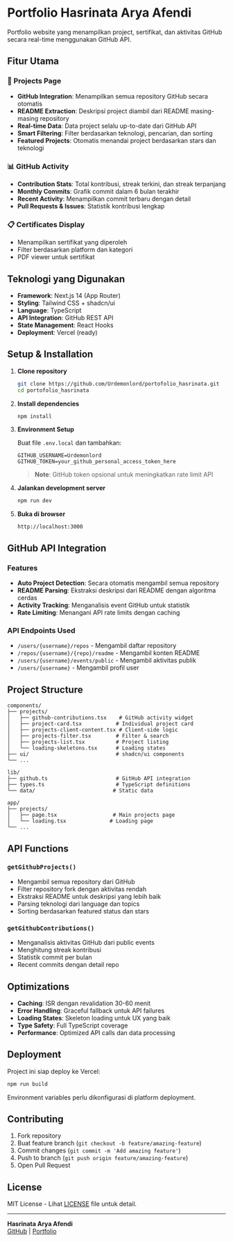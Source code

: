 # Portfolio Hasrinata Arya Afendi

Portfolio website yang menampilkan project, sertifikat, dan aktivitas GitHub secara real-time menggunakan GitHub API.

## Fitur Utama

### 🚀 Projects Page
- **GitHub Integration**: Menampilkan semua repository GitHub secara otomatis
- **README Extraction**: Deskripsi project diambil dari README masing-masing repository
- **Real-time Data**: Data project selalu up-to-date dari GitHub API
- **Smart Filtering**: Filter berdasarkan teknologi, pencarian, dan sorting
- **Featured Projects**: Otomatis menandai project berdasarkan stars dan teknologi

### 📊 GitHub Activity
- **Contribution Stats**: Total kontribusi, streak terkini, dan streak terpanjang
- **Monthly Commits**: Grafik commit dalam 6 bulan terakhir
- **Recent Activity**: Menampilkan commit terbaru dengan detail
- **Pull Requests & Issues**: Statistik kontribusi lengkap

### 📋 Certificates Display
- Menampilkan sertifikat yang diperoleh
- Filter berdasarkan platform dan kategori
- PDF viewer untuk sertifikat

## Teknologi yang Digunakan

- **Framework**: Next.js 14 (App Router)
- **Styling**: Tailwind CSS + shadcn/ui
- **Language**: TypeScript
- **API Integration**: GitHub REST API
- **State Management**: React Hooks
- **Deployment**: Vercel (ready)

## Setup & Installation

1. **Clone repository**
   ```bash
   git clone https://github.com/Urdemonlord/portofolio_hasrinata.git
   cd portofolio_hasrinata
   ```

2. **Install dependencies**
   ```bash
   npm install
   ```

3. **Environment Setup**
   
   Buat file `.env.local` dan tambahkan:
   ```env
   GITHUB_USERNAME=Urdemonlord
   GITHUB_TOKEN=your_github_personal_access_token_here
   ```

   > **Note**: GitHub token opsional untuk meningkatkan rate limit API

4. **Jalankan development server**
   ```bash
   npm run dev
   ```

5. **Buka di browser**
   ```
   http://localhost:3000
   ```

## GitHub API Integration

### Features
- **Auto Project Detection**: Secara otomatis mengambil semua repository
- **README Parsing**: Ekstraksi deskripsi dari README dengan algoritma cerdas
- **Activity Tracking**: Menganalisis event GitHub untuk statistik
- **Rate Limiting**: Menangani API rate limits dengan caching

### API Endpoints Used
- `/users/{username}/repos` - Mengambil daftar repository
- `/repos/{username}/{repo}/readme` - Mengambil konten README
- `/users/{username}/events/public` - Mengambil aktivitas publik
- `/users/{username}` - Mengambil profil user

## Project Structure

```
components/
├── projects/
│   ├── github-contributions.tsx    # GitHub activity widget
│   ├── project-card.tsx           # Individual project card
│   ├── projects-client-content.tsx # Client-side logic
│   ├── projects-filter.tsx        # Filter & search
│   ├── projects-list.tsx          # Project listing
│   └── loading-skeletons.tsx      # Loading states
├── ui/                            # shadcn/ui components
└── ...

lib/
├── github.ts                      # GitHub API integration
├── types.ts                       # TypeScript definitions
└── data/                         # Static data

app/
├── projects/
│   ├── page.tsx                  # Main projects page
│   └── loading.tsx              # Loading page
└── ...
```

## API Functions

### `getGithubProjects()`
- Mengambil semua repository dari GitHub
- Filter repository fork dengan aktivitas rendah
- Ekstraksi README untuk deskripsi yang lebih baik
- Parsing teknologi dari language dan topics
- Sorting berdasarkan featured status dan stars

### `getGithubContributions()`
- Menganalisis aktivitas GitHub dari public events
- Menghitung streak kontribusi
- Statistik commit per bulan
- Recent commits dengan detail repo

## Optimizations

- **Caching**: ISR dengan revalidation 30-60 menit
- **Error Handling**: Graceful fallback untuk API failures
- **Loading States**: Skeleton loading untuk UX yang baik
- **Type Safety**: Full TypeScript coverage
- **Performance**: Optimized API calls dan data processing

## Deployment

Project ini siap deploy ke Vercel:

```bash
npm run build
```

Environment variables perlu dikonfigurasi di platform deployment.

## Contributing

1. Fork repository
2. Buat feature branch (`git checkout -b feature/amazing-feature`)
3. Commit changes (`git commit -m 'Add amazing feature'`)
4. Push to branch (`git push origin feature/amazing-feature`)
5. Open Pull Request

## License

MIT License - Lihat [LICENSE](LICENSE) file untuk detail.

---

**Hasrinata Arya Afendi**  
[GitHub](https://github.com/Urdemonlord) | [Portfolio](https://portofolio-hasrinata.vercel.app)
